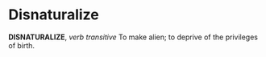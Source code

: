 # Disnaturalize

**DISNATURALIZE**, _verb transitive_ To make alien; to deprive of the privileges of birth.